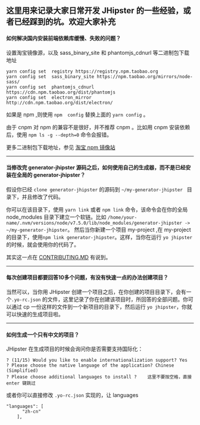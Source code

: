 ##  这里用来记录大家日常开发 JHipster 的一些经验，或者已经踩到的坑。欢迎大家补充

####  如何解决国内安装前端依赖库缓慢、失败的问题？

设置淘宝镜像源，以及 sass_binary_site 和 phantomjs_cdnurl 等二进制包下载地址
```
yarn config set  registry https://registry.npm.taobao.org
yarn config set  sass_binary_site https://npm.taobao.org/mirrors/node-sass/
yarn config set  phantomjs_cdnurl https://cdn.npm.taobao.org/dist/phantomjs
yarn config set  electron_mirror http://cdn.npm.taobao.org/dist/electron/ 
```

如果是 npm ,则使用  `npm  config` 替换上面的 `yarn config`   。

由于 cnpm 对 npm 的兼容不是很好，并不推荐 cnpm 。比如用  cnpm 安装依赖后，使用 `npm ls -g --depth=0` 命令会报错。

更多二进制包下载地址，参见 [淘宝 npm 镜像站](https://npm.taobao.org/mirrors)

---


#### 当修改完 generator-jhipster 源码之后，如何使用自己的生成器，而不是已经安装在全局的 generator-jhipster？

假设你已经 `clone generator-jhipster` 的源码到 `~/my-generator-jhipster ` 目录下，并且修改了代码。

你可以在该目录下，使用 `yarn link` 或者  `npm link` 命令，该命令会在你的全局 node_modules 目录下建立一个软链。比如
`/home/your-name/.nvm/versions/node/v7.5.0/lib/node_modules/generator-jhipster -> ~/my-generator-jhipster`。
然后当你新建一个项目 my-project ,在 my-project 的目录下，使用`npm link generator-jhipster`。这样，当你在运行 `yo jhipster` 的时候，就会使用你的代码了。

其实这一点在 [CONTRIBUTING.MD](https://github.com/jhipster/generator-jhipster/blob/master/CONTRIBUTING.md) 有说到。


---

####  每次创建项目都要回答10多个问题，有没有快速一点的办法创建项目？

当然可以，当你用 JHipster 创建一个项目之后，在你创建的项目目录下，会有一个`.yo-rc.json` 的文件，这里记录了你在创建该项目时，所回答的全部问题。你可以通过 cp 一份这样的文件到一个新项目的目录下，然后运行 `yo jhipster`，你就可以快速的生成项目啦。

---

#### 如何生成一个只有中文的项目？

JHipster 在生成项目的时候会询问你是否需要支持国际化：
```
? (11/15) Would you like to enable internationalization support? Yes                        
? Please choose the native language of the application? Chinese (Simplified)                            
? Please choose additional languages to install ?    这里不要按空格，直接 enter 键跳过
```

或者你可以直接修改 `.yo-rc.json` 实现的，让 languages
```
"languages": [                                                                                       
      "zh-cn"                                                                                           
    ],
```